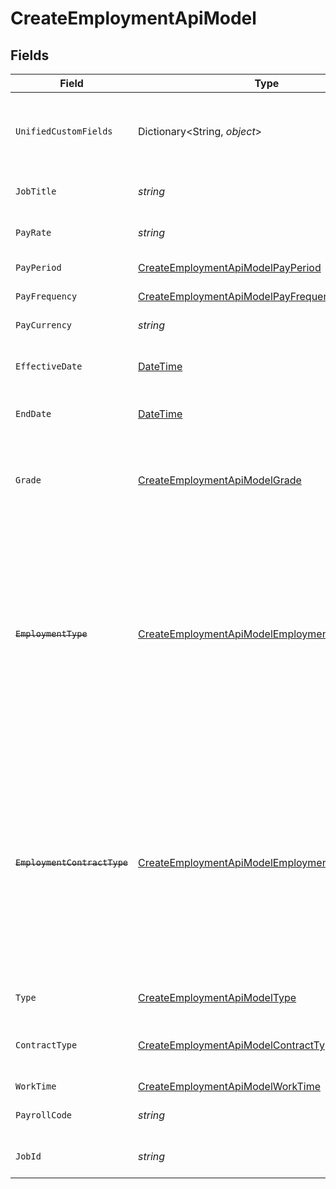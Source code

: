 # CreateEmploymentApiModel


## Fields

| Field                                                                                                                                                                                   | Type                                                                                                                                                                                    | Required                                                                                                                                                                                | Description                                                                                                                                                                             | Example                                                                                                                                                                                 |
| --------------------------------------------------------------------------------------------------------------------------------------------------------------------------------------- | --------------------------------------------------------------------------------------------------------------------------------------------------------------------------------------- | --------------------------------------------------------------------------------------------------------------------------------------------------------------------------------------- | --------------------------------------------------------------------------------------------------------------------------------------------------------------------------------------- | --------------------------------------------------------------------------------------------------------------------------------------------------------------------------------------- |
| `UnifiedCustomFields`                                                                                                                                                                   | Dictionary<String, *object*>                                                                                                                                                            | :heavy_minus_sign:                                                                                                                                                                      | Custom Unified Fields configured in your StackOne project                                                                                                                               | {<br/>"my_project_custom_field_1": "REF-1236",<br/>"my_project_custom_field_2": "some other value"<br/>}                                                                                |
| `JobTitle`                                                                                                                                                                              | *string*                                                                                                                                                                                | :heavy_minus_sign:                                                                                                                                                                      | The job title of the employee                                                                                                                                                           | Software Engineer                                                                                                                                                                       |
| `PayRate`                                                                                                                                                                               | *string*                                                                                                                                                                                | :heavy_minus_sign:                                                                                                                                                                      | The pay rate for the employee                                                                                                                                                           | 40.00                                                                                                                                                                                   |
| `PayPeriod`                                                                                                                                                                             | [CreateEmploymentApiModelPayPeriod](../../Models/Components/CreateEmploymentApiModelPayPeriod.md)                                                                                       | :heavy_minus_sign:                                                                                                                                                                      | The pay period                                                                                                                                                                          | monthly                                                                                                                                                                                 |
| `PayFrequency`                                                                                                                                                                          | [CreateEmploymentApiModelPayFrequency](../../Models/Components/CreateEmploymentApiModelPayFrequency.md)                                                                                 | :heavy_minus_sign:                                                                                                                                                                      | The pay frequency                                                                                                                                                                       | hourly                                                                                                                                                                                  |
| `PayCurrency`                                                                                                                                                                           | *string*                                                                                                                                                                                | :heavy_minus_sign:                                                                                                                                                                      | The currency used for pay                                                                                                                                                               | USD                                                                                                                                                                                     |
| `EffectiveDate`                                                                                                                                                                         | [DateTime](https://learn.microsoft.com/en-us/dotnet/api/system.datetime?view=net-5.0)                                                                                                   | :heavy_minus_sign:                                                                                                                                                                      | The effective date of the employment contract                                                                                                                                           | 2021-01-01T01:01:01.000Z                                                                                                                                                                |
| `EndDate`                                                                                                                                                                               | [DateTime](https://learn.microsoft.com/en-us/dotnet/api/system.datetime?view=net-5.0)                                                                                                   | :heavy_minus_sign:                                                                                                                                                                      | The end date of employment                                                                                                                                                              | 2021-01-01T01:01:01.000Z                                                                                                                                                                |
| `Grade`                                                                                                                                                                                 | [CreateEmploymentApiModelGrade](../../Models/Components/CreateEmploymentApiModelGrade.md)                                                                                               | :heavy_minus_sign:                                                                                                                                                                      | Represents the employee’s position within the organizational hierarchy.                                                                                                                 |                                                                                                                                                                                         |
| ~~`EmploymentType`~~                                                                                                                                                                    | [CreateEmploymentApiModelEmploymentType](../../Models/Components/CreateEmploymentApiModelEmploymentType.md)                                                                             | :heavy_minus_sign:                                                                                                                                                                      | : warning: ** DEPRECATED **: This will be removed in a future release, please migrate away from it as soon as possible.<br/><br/>The type of employment (e.g., contractor, permanent)   | permanent                                                                                                                                                                               |
| ~~`EmploymentContractType`~~                                                                                                                                                            | [CreateEmploymentApiModelEmploymentContractType](../../Models/Components/CreateEmploymentApiModelEmploymentContractType.md)                                                             | :heavy_minus_sign:                                                                                                                                                                      | : warning: ** DEPRECATED **: This will be removed in a future release, please migrate away from it as soon as possible.<br/><br/>The employment work schedule type (e.g., full-time, part-time) | full_time                                                                                                                                                                               |
| `Type`                                                                                                                                                                                  | [CreateEmploymentApiModelType](../../Models/Components/CreateEmploymentApiModelType.md)                                                                                                 | :heavy_minus_sign:                                                                                                                                                                      | The type of employment                                                                                                                                                                  |                                                                                                                                                                                         |
| `ContractType`                                                                                                                                                                          | [CreateEmploymentApiModelContractType](../../Models/Components/CreateEmploymentApiModelContractType.md)                                                                                 | :heavy_minus_sign:                                                                                                                                                                      | The employment work schedule type                                                                                                                                                       |                                                                                                                                                                                         |
| `WorkTime`                                                                                                                                                                              | [CreateEmploymentApiModelWorkTime](../../Models/Components/CreateEmploymentApiModelWorkTime.md)                                                                                         | :heavy_minus_sign:                                                                                                                                                                      | N/A                                                                                                                                                                                     |                                                                                                                                                                                         |
| `PayrollCode`                                                                                                                                                                           | *string*                                                                                                                                                                                | :heavy_minus_sign:                                                                                                                                                                      | The payroll code of the employee                                                                                                                                                        | PC1                                                                                                                                                                                     |
| `JobId`                                                                                                                                                                                 | *string*                                                                                                                                                                                | :heavy_minus_sign:                                                                                                                                                                      | The employee job id                                                                                                                                                                     | 5290                                                                                                                                                                                    |